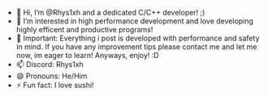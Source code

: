 - 👋 Hi, I’m @Rhys1xh and a dedicated C/C++ developer! ;)
- 👀 I’m interested in high performance development and love developing highly efficent and productive programs!
- 🌱 Important: Everything i post is developed with performance and safety in mind. If you have any improvement tips please contact me and let me now, im eager to learn! Anyways, enjoy! :D
- 📫 Discord: Rhys1xh
- 😄 Pronouns: He/Him
- ⚡ Fun fact: I love sushi!



